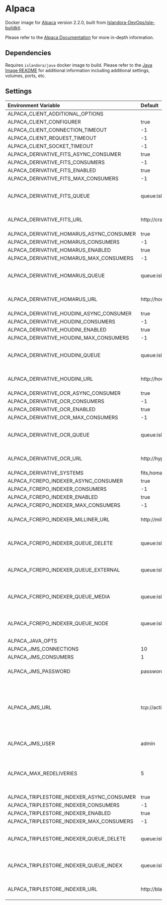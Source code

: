 # Alpaca

Docker image for [Alpaca] version 2.2.0, built from [Islandora-DevOps/isle-buildkit](https://github.com/Islandora-DevOps/isle-buildkit/).

Please refer to the [Alpaca Documentation] for more in-depth information.

## Dependencies

Requires `islandora/java` docker image to build. Please refer to the
[Java Image README](../java/README.md) for additional information including
additional settings, volumes, ports, etc.

## Settings

| Environment Variable                      | Default                                                   | Description                                                             |
| :---------------------------------------- | :-------------------------------------------------------- | :---------------------------------------------------------------------- |
| ALPACA_CLIENT_ADDITIONAL_OPTIONS          |                                                           |                                                                         |
| ALPACA_CLIENT_CONFIGURER                  | true                                                      |                                                                         |
| ALPACA_CLIENT_CONNECTION_TIMEOUT          | -1                                                        |                                                                         |
| ALPACA_CLIENT_REQUEST_TIMEOUT             | -1                                                        |                                                                         |
| ALPACA_CLIENT_SOCKET_TIMEOUT              | -1                                                        |                                                                         |
| ALPACA_DERIVATIVE_FITS_ASYNC_CONSUMER     | true                                                      |                                                                         |
| ALPACA_DERIVATIVE_FITS_CONSUMERS          | -1                                                        |                                                                         |
| ALPACA_DERIVATIVE_FITS_ENABLED            | true                                                      |                                                                         |
| ALPACA_DERIVATIVE_FITS_MAX_CONSUMERS      | -1                                                        |                                                                         |
| ALPACA_DERIVATIVE_FITS_QUEUE              | queue:islandora-connector-fits                            | ActiveMQ Queue to consume from                                          |
| ALPACA_DERIVATIVE_FITS_URL                | http://crayfits:8000                                      | Url of micro-service                                                    |
| ALPACA_DERIVATIVE_HOMARUS_ASYNC_CONSUMER  | true                                                      |                                                                         |
| ALPACA_DERIVATIVE_HOMARUS_CONSUMERS       | -1                                                        |                                                                         |
| ALPACA_DERIVATIVE_HOMARUS_ENABLED         | true                                                      |                                                                         |
| ALPACA_DERIVATIVE_HOMARUS_MAX_CONSUMERS   | -1                                                        |                                                                         |
| ALPACA_DERIVATIVE_HOMARUS_QUEUE           | queue:islandora-connector-homarus                         | ActiveMQ Queue to consume from                                          |
| ALPACA_DERIVATIVE_HOMARUS_URL             | http://homarus:8000/convert                               | Url of micro-service                                                    |
| ALPACA_DERIVATIVE_HOUDINI_ASYNC_CONSUMER  | true                                                      |                                                                         |
| ALPACA_DERIVATIVE_HOUDINI_CONSUMERS       | -1                                                        |                                                                         |
| ALPACA_DERIVATIVE_HOUDINI_ENABLED         | true                                                      |                                                                         |
| ALPACA_DERIVATIVE_HOUDINI_MAX_CONSUMERS   | -1                                                        |                                                                         |
| ALPACA_DERIVATIVE_HOUDINI_QUEUE           | queue:islandora-connector-houdini                         | ActiveMQ Queue to consume from                                          |
| ALPACA_DERIVATIVE_HOUDINI_URL             | http://houdini:8000/convert                               | Url of micro-service                                                    |
| ALPACA_DERIVATIVE_OCR_ASYNC_CONSUMER      | true                                                      |                                                                         |
| ALPACA_DERIVATIVE_OCR_CONSUMERS           | -1                                                        |                                                                         |
| ALPACA_DERIVATIVE_OCR_ENABLED             | true                                                      |                                                                         |
| ALPACA_DERIVATIVE_OCR_MAX_CONSUMERS       | -1                                                        |                                                                         |
| ALPACA_DERIVATIVE_OCR_QUEUE               | queue:islandora-connector-ocr                             | ActiveMQ Queue to consume from                                          |
| ALPACA_DERIVATIVE_OCR_URL                 | http://hypercube:8000                                     | Url of micro-service                                                    |
| ALPACA_DERIVATIVE_SYSTEMS                 | fits,homarus,houdini,ocr                                  |                                                                         |
| ALPACA_FCREPO_INDEXER_ASYNC_CONSUMER      | true                                                      |                                                                         |
| ALPACA_FCREPO_INDEXER_CONSUMERS           | -1                                                        |                                                                         |
| ALPACA_FCREPO_INDEXER_ENABLED             | true                                                      |                                                                         |
| ALPACA_FCREPO_INDEXER_MAX_CONSUMERS       | -1                                                        |                                                                         |
| ALPACA_FCREPO_INDEXER_MILLINER_URL        | http://milliner:8000                                      | Url of micro-service                                                    |
| ALPACA_FCREPO_INDEXER_QUEUE_DELETE        | queue:islandora-indexing-fcrepo-delete                    | ActiveMQ Queue to consume from                                          |
| ALPACA_FCREPO_INDEXER_QUEUE_EXTERNAL      | queue:islandora-indexing-fcrepo-file-external             | ActiveMQ Queue to consume from                                          |
| ALPACA_FCREPO_INDEXER_QUEUE_MEDIA         | queue:islandora-indexing-fcrepo-media                     | ActiveMQ Queue to consume from                                          |
| ALPACA_FCREPO_INDEXER_QUEUE_NODE          | queue:islandora-indexing-fcrepo-content                   | ActiveMQ Queue to consume from                                          |
| ALPACA_JAVA_OPTS                          |                                                           |                                                                         |
| ALPACA_JMS_CONNECTIONS                    | 10                                                        |                                                                         |
| ALPACA_JMS_CONSUMERS                      | 1                                                         |                                                                         |
| ALPACA_JMS_PASSWORD                       | password                                                  | Password to authenticate with                                           |
| ALPACA_JMS_URL                            | tcp://activemq:61616                                      | The url for connecting to the ActiveMQ broker, shared by all components |
| ALPACA_JMS_USER                           | admin                                                     | User to authenticate as                                                 |
| ALPACA_MAX_REDELIVERIES                   | 5                                                         | Number of attempts to redeliver if an exception occurs                  |
| ALPACA_TRIPLESTORE_INDEXER_ASYNC_CONSUMER | true                                                      |                                                                         |
| ALPACA_TRIPLESTORE_INDEXER_CONSUMERS      | -1                                                        |                                                                         |
| ALPACA_TRIPLESTORE_INDEXER_ENABLED        | true                                                      |                                                                         |
| ALPACA_TRIPLESTORE_INDEXER_MAX_CONSUMERS  | -1                                                        |                                                                         |
| ALPACA_TRIPLESTORE_INDEXER_QUEUE_DELETE   | queue:islandora-indexing-triplestore-delete               | ActiveMQ Queue to consume from                                          |
| ALPACA_TRIPLESTORE_INDEXER_QUEUE_INDEX    | queue:islandora-indexing-triplestore-index                | ActiveMQ Queue to consume from                                          |
| ALPACA_TRIPLESTORE_INDEXER_URL            | http://blazegraph:8080/bigdata/namespace/islandora/sparql | Url of micro-service                                                    |

[Alpaca Documentation]: https://islandora.github.io/documentation/
[Alpaca]: https://github.com/Islandora/Alpaca
